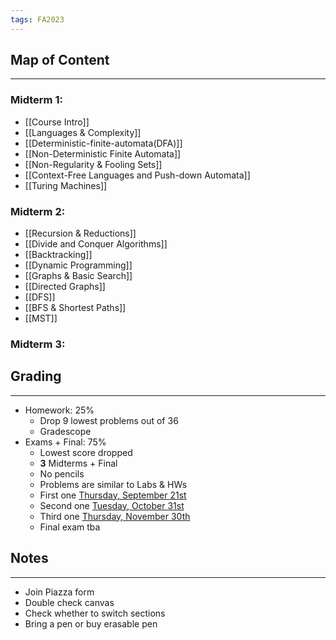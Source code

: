 ```yaml
---
tags: FA2023
---
```

## Map of Content
---
### Midterm 1:
- [[Course Intro]]
- [[Languages & Complexity]]
- [[Deterministic-finite-automata(DFA)]]
- [[Non-Deterministic Finite Automata]]
- [[Non-Regularity & Fooling Sets]]
- [[Context-Free Languages and Push-down Automata]]
- [[Turing Machines]] 
### Midterm 2:
- [[Recursion & Reductions]] 
- [[Divide and Conquer Algorithms]] 
- [[Backtracking]] 
- [[Dynamic Programming]] 
- [[Graphs & Basic Search]]
- [[Directed Graphs]]
- [[DFS]]
- [[BFS & Shortest Paths]]
- [[MST]]
### Midterm 3: 


## Grading
---
- Homework: 25%
	- Drop 9 lowest problems out of 36
	- Gradescope 
- Exams + Final: 75%
	- Lowest score dropped
	- **3** Midterms + Final
	- No pencils
	- Problems are similar to Labs & HWs
	- First one <u>Thursday, September 21st</u>
	- Second one <u>Tuesday, October 31st</u>
	- Third one <u>Thursday, November 30th</u>
	- Final exam tba


## Notes
---

- Join Piazza form
- Double check canvas
- Check whether to switch sections
- Bring a pen or buy erasable pen